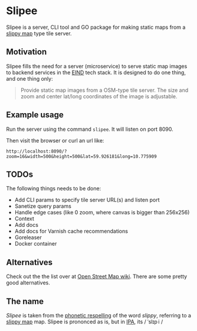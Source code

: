 # Slipee

Slipee is a server, CLI tool and GO package for making static maps from a [slippy map](https://wiki.openstreetmap.org/wiki/Slippy_Map) type tile server.

## Motivation

Slipee fills the need for a server (microservice) to serve static map images to backend services in the [EIND](eind.no) tech stack. It is designed to do one thing, and one thing only:

> Provide static map images from a OSM-type tile server. The size and zoom and center lat/long coordinates of the image is adjustable.

## Example usage

Run the server using the command `slipee`. It will listen on port 8090.

Then visit the browser or curl an url like:

`http://localhost:8090/?zoom=16&width=500&height=500&lat=59.926181&long=10.775909`

## TODOs

The following things needs to be done:

* Add CLI params to specify tile server URL(s) and listen port
* Sanetize query params
* Handle edge cases (like 0 zoom, where canvas is bigger than 256x256)
* Context
* Add docs
* Add docs for Varnish cache recommendations
* Goreleaser
* Docker container

## Alternatives

Check out the the list over at [Open Street Map wiki](https://wiki.openstreetmap.org/wiki/Static_map_images). There are some pretty good alternatives.

## The name

_Slipee_ is taken from the [phonetic respelling](https://en.wikipedia.org/wiki/Pronunciation_respelling) of the word _slippy_, referring to a [slippy map](https://wiki.openstreetmap.org/wiki/Slippy_Map) map. Slipee is prononced as is, but in [IPA](https://en.wikipedia.org/wiki/International_Phonetic_Alphabet), its / ˈslɪp i /
